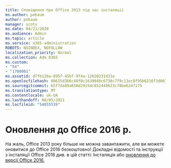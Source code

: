 ```yaml
---
title: Сповіщення про Office 2013 під час інсталяції
ms.author: pebaum
author: pebaum
manager: scotv
ms.date: 04/21/2020
ms.audience: Admin
ms.topic: article
ms.service: o365-administration
ROBOTS: NOINDEX, NOFOLLOW
localization_priority: Normal
ms.collection: Adm_O365
ms.custom:
- "54"
- "1700001"
ms.assetid: d7fb12ba-895f-45bf-9f4a-12620231d31e
ms.openlocfilehash: 80615d366c48f0c1639040c6738c7f9c11ec8f95b6216f3d0671a0d58b8df767
ms.sourcegitcommit: b5f7da89a650d2915dc652449623c78be6247175
ms.translationtype: MT
ms.contentlocale: uk-UA
ms.lasthandoff: 08/05/2021
ms.locfileid: "54055539"
---
```

# <a name="upgrade-to-office-2016"></a>Оновлення до Office 2016 р.

На жаль, Office 2013 року більше не можна завантажити, але ви можете оновитися до Office 2016 безкоштовно! Докладні відомості та інструкції з інсталяції Office 2016 див. в цій статті: Інсталяція або [оновлення до версії Office 2016.](https://support.office.com/article/Office-2013-is-no-longer-available-for-installation-with-an-Office-365-subscription-de68fd95-553a-4c38-b1b5-e4205b96fc75.aspx)
  